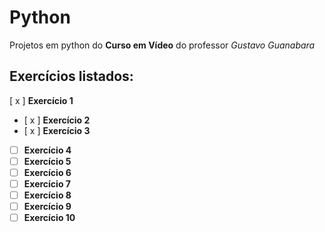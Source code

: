 # Python 
 Projetos em python do **Curso em Vídeo** do professor *Gustavo Guanabara*
 
 ## Exercícios listados:
 
 [ x ] **Exercício 1**
 - [ x ] **Exercício 2**
 - [ x ] **Exercício 3**
 - [ ] **Exercício 4**
 - [ ] **Exercício 5**
 - [ ] **Exercício 6**
 - [ ] **Exercício 7**
 - [ ] **Exercício 8**
 - [ ] **Exercício 9**
 - [ ] **Exercício 10**
